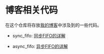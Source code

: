 # 博客相关代码

在这个仓库将存放[我的博客](https://yao-jiangyu.github.io/)中涉及到的一些代码。

- sync_fifo: [同步FIFO的详解](https://yao-jiangyu.github.io/sync_fifo/)

- async_fifo: [异步FIFO的详解](https://yao-jiangyu.github.io/async_fifo/)